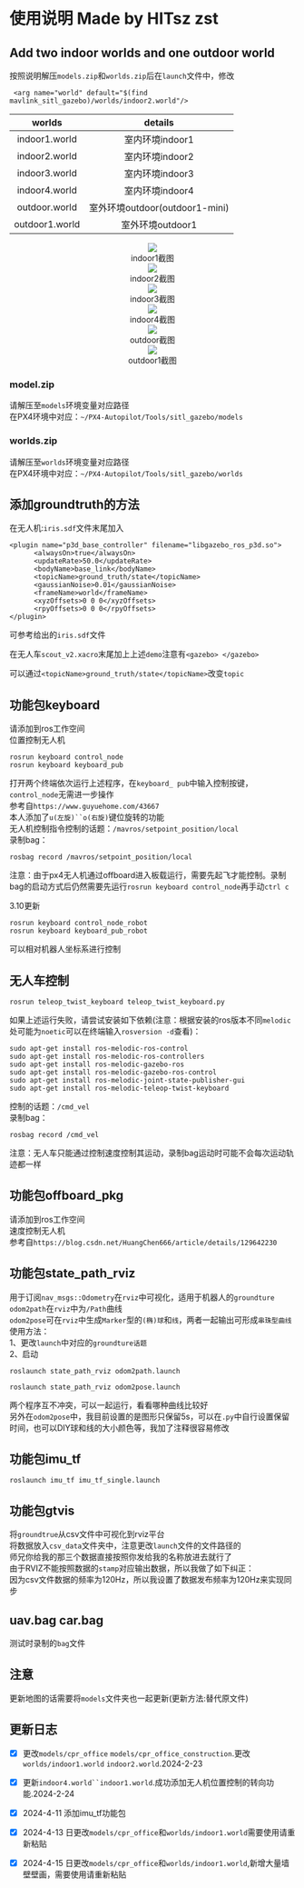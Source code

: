 # 使用说明 Made by HITsz zst
## Add two indoor worlds and one outdoor world
按照说明解压`models.zip`和`worlds.zip`后在`launch`文件中，修改  
```
 <arg name="world" default="$(find mavlink_sitl_gazebo)/worlds/indoor2.world"/>
```

<div align="center">
  
|worlds|details|
|:---:|:---:|
|indoor1.world|室内环境indoor1|
|indoor2.world|室内环境indoor2|
|indoor3.world|室内环境indoor3|
|indoor4.world|室内环境indoor4|
|outdoor.world|室外环境outdoor(outdoor1-mini)|
|outdoor1.world|室外环境outdoor1|

![](/photos/indoor1截图.png)  
indoor1截图  
![](/photos/indoor2截图.png)  
indoor2截图  
![](/photos/indoor2截图.png)  
indoor3截图  
![](/photos/indoor2截图.png)  
indoor4截图  
![](/photos/outdoor截图.png)  
outdoor截图  
![](/photos/outdoor1截图.png)  
outdoor1截图  

</div>


### model.zip
请解压至`models`环境变量对应路径  
在PX4环境中对应：`~/PX4-Autopilot/Tools/sitl_gazebo/models`  
### worlds.zip
请解压至`worlds`环境变量对应路径  
在PX4环境中对应：`~/PX4-Autopilot/Tools/sitl_gazebo/worlds`  
## 添加groundtruth的方法
在无人机:`iris.sdf`文件末尾加入  
```
<plugin name="p3d_base_controller" filename="libgazebo_ros_p3d.so">
      <alwaysOn>true</alwaysOn>
      <updateRate>50.0</updateRate>
      <bodyName>base_link</bodyName>
      <topicName>ground_truth/state</topicName>
      <gaussianNoise>0.01</gaussianNoise>
      <frameName>world</frameName>
      <xyzOffsets>0 0 0</xyzOffsets>
      <rpyOffsets>0 0 0</rpyOffsets>
</plugin>
```
可参考给出的`iris.sdf`文件  

在无人车`scout_v2.xacro`末尾加上上述`demo`注意有`<gazebo> </gazebo>`  

可以通过`<topicName>ground_truth/state</topicName>`改变`topic`  

## 功能包keyboard
请添加到ros工作空间  
位置控制无人机  
```
rosrun keyboard control_node
rosrun keyboard keyboard_pub
```
打开两个终端依次运行上述程序，在`keyboard_ pub`中输入控制按键，`control_node`无需进一步操作  
参考自`https://www.guyuehome.com/43667`  
本人添加了`u(左旋)``o(右旋)`键位旋转的功能  
无人机控制指令控制的话题：`/mavros/setpoint_position/local`  
录制bag：  
```
rosbag record /mavros/setpoint_position/local
```
注意：由于px4无人机通过offboard进入板载运行，需要先起飞才能控制。录制bag的启动方式后仍然需要先运行`rosrun keyboard control_node`再手动`ctrl c`  

3.10更新  
```
rosrun keyboard control_node_robot
rosrun keyboard keyboard_pub_robot
```
可以相对机器人坐标系进行控制  
## 无人车控制

```
rosrun teleop_twist_keyboard teleop_twist_keyboard.py 
```
如果上述运行失败，请尝试安装如下依赖(注意：根据安装的ros版本不同`melodic`处可能为`noetic`可以在终端输入`rosversion -d`查看)：  
```
sudo apt-get install ros-melodic-ros-control
sudo apt-get install ros-melodic-ros-controllers
sudo apt-get install ros-melodic-gazebo-ros
sudo apt-get install ros-melodic-gazebo-ros-control
sudo apt-get install ros-melodic-joint-state-publisher-gui 
sudo apt-get install ros-melodic-teleop-twist-keyboard 
```
控制的话题：`/cmd_vel`  
录制bag：  
```
rosbag record /cmd_vel
```
注意：无人车只能通过控制速度控制其运动，录制bag运动时可能不会每次运动轨迹都一样  

## 功能包offboard_pkg
请添加到ros工作空间  
速度控制无人机  
参考自`https://blog.csdn.net/HuangChen666/article/details/129642230`  

## 功能包state_path_rviz
用于订阅`nav_msgs::Odometry`在`rviz`中可视化，适用于机器人的`groundture`  
`odom2path`在`rviz`中为`/Path`曲线  
`odom2pose`可在`rviz`中生成`Marker`型的`(椭)球`和`线`，两者一起输出可形成`串珠型曲线`  
使用方法：  
1、更改`launch`中对应的`groundture话题`  
2、启动  
```
roslaunch state_path_rviz odom2path.launch
```
```
roslaunch state_path_rviz odom2pose.launch
```
两个程序互不冲突，可以一起运行，看看哪种曲线比较好  
另外在`odom2pose`中，我目前设置的是图形只保留5s，可以在`.py`中自行设置保留时间，也可以DIY球和线的大小颜色等，我加了注释很容易修改  
## 功能包imu_tf
```
roslaunch imu_tf imu_tf_single.launch
```

## 功能包gtvis
将`groundtrue`从csv文件中可视化到rviz平台  
将数据放入`csv_data`文件夹中，注意更改`launch`文件的文件路径的  
师兄你给我的那三个数据直接按照你发给我的名称放进去就行了  
由于RVIZ不能按照数据的`stamp`对应输出数据，所以我做了如下纠正：  
因为csv文件数据的频率为120Hz，所以我设置了数据发布频率为120Hz来实现同步  
## uav.bag car.bag
测试时录制的`bag`文件  

## 注意
更新地图的话需要将`models`文件夹也一起更新(更新方法:替代原文件)  

## 更新日志
- [X] 更改`models/cpr_office` `models/cpr_office_construction`.更改`worlds/indoor1.world` `indoor2.world`.2024-2-23  
- [X] 更新`indoor4.world``indoor1.world`.成功添加无人机位置控制的转向功能.2024-2-24  
- [X] 2024-4-11 添加imu_tf功能包
- [X] 2024-4-13 日更改`models/cpr_office`和`worlds/indoor1.world`需要使用请重新粘贴  
- [X] 2024-4-15 日更改`models/cpr_office`和`worlds/indoor1.world`,新增大量墙壁壁画，需要使用请重新粘贴  


